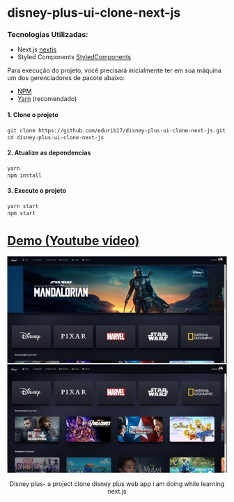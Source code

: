 # disney-plus-ui-clone-next-js


### Tecnologias Utilizadas:

- Next.js [nextjs](https://nextjs.org/)
- Styled Components [StyledComponents](https://styled-components.com/)

<p>Para execução do projeto, você precisará inicialmente ter em sua máquina um dos gerenciadores de pacote abaixo: </p>

- [NPM](https://www.npmjs.com/)
- [Yarn](https://yarnpkg.com/lang/en/) (recomendado)

<p>

#### 1. Clone o projeto

```
git clone https://github.com/edurib17/disney-plus-ui-clone-next-js.git
cd disney-plus-ui-clone-next-js
```

#### 2. Atualize as dependencias

```
yarn
npm install
```

#### 3. Execute o projeto

```
yarn start
npm start
```

# [Demo (Youtube video)](https://www.youtube.com/watch?v=orbN-ecaYiE)

<p align="center">
  <a><img alt="Google" src="https://github.com/edurib17/disney-plus-ui-clone-next-js/blob/master/public/printScreens/Image-1.jpeg"/></a><br>
  <a href="https://opensource.org/licenses/Apache-2.0"><img alt="Pokemin" src="https://github.com/edurib17/disney-plus-ui-clone-next-js/blob/master/public/printScreens/Image-2.jpeg"/></a>
</p>

<p align="center">  
Disney plus- a project clone disney plus web app i am doing while learning next.js
</p>
</br>
